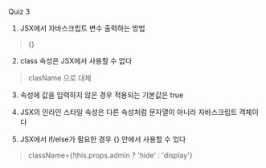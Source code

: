 Quiz 3

1. JSX에서 자바스크립트 변수 출력하는 방법
> {}

2. class 속성은 JSX에서 사용할 수 없다
> clasName 으로 대체

3. 속성에 값을 입력하지 않은 경우 적용되는 기본값은 true

4. JSX의 인라인 스타일 속성은 다른 속성처럼 문자열이 아니라 자바스크립트 객체이다

5. JSX에서 if/else가 필요한 경우 {} 안에서 사용할 수 있다
> className={!this.props.admin ? 'hide' : 'display'}